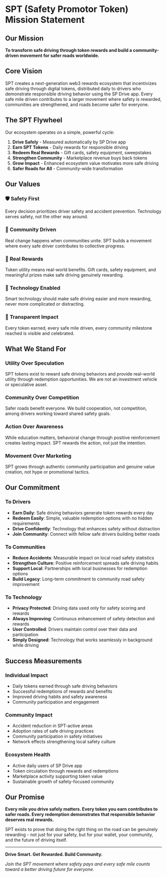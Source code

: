 # SPT (Safety Promotor Token) Mission Statement

## Our Mission

**To transform safe driving through token rewards and build a community-driven movement for safer roads worldwide.**

## Core Vision

SPT creates a next-generation web3 rewards ecosystem that incentivizes safe driving through digital tokens, distributed daily to drivers who demonstrate responsible driving behavior using the SP Drive app. Every safe mile driven contributes to a larger movement where safety is rewarded, communities are strengthened, and roads become safer for everyone.

## The SPT Flywheel

Our ecosystem operates on a simple, powerful cycle:

1. **Drive Safely** - Measured automatically by SP Drive app
2. **Earn SPT Tokens** - Daily rewards for responsible driving
3. **Redeem Real Rewards** - Gift cards, safety equipment, sweepstakes
4. **Strengthen Community** - Marketplace revenue buys back tokens
5. **Grow Impact** - Enhanced ecosystem value motivates more safe driving
6. **Safer Roads for All** - Community-wide transformation

## Our Values

### 🛡️ **Safety First**
Every decision prioritizes driver safety and accident prevention. Technology serves safety, not the other way around.

### 🤝 **Community Driven**
Real change happens when communities unite. SPT builds a movement where every safe driver contributes to collective progress.

### 🎁 **Real Rewards**
Token utility means real-world benefits. Gift cards, safety equipment, and meaningful prizes make safe driving genuinely rewarding.

### 📱 **Technology Enabled**
Smart technology should make safe driving easier and more rewarding, never more complicated or distracting.

### 🌟 **Transparent Impact**
Every token earned, every safe mile driven, every community milestone reached is visible and celebrated.

## What We Stand For

### **Utility Over Speculation**
SPT tokens exist to reward safe driving behaviors and provide real-world utility through redemption opportunities. We are not an investment vehicle or speculative asset.

### **Community Over Competition**  
Safer roads benefit everyone. We build cooperation, not competition, among drivers working toward shared safety goals.

### **Action Over Awareness**
While education matters, behavioral change through positive reinforcement creates lasting impact. SPT rewards the action, not just the intention.

### **Movement Over Marketing**
SPT grows through authentic community participation and genuine value creation, not hype or promotional tactics.

## Our Commitment

### To Drivers
- **Earn Daily**: Safe driving behaviors generate token rewards every day
- **Redeem Easily**: Simple, valuable redemption options with no hidden requirements  
- **Drive Confidently**: Technology that enhances safety without distraction
- **Join Community**: Connect with fellow safe drivers building better roads

### To Communities
- **Reduce Accidents**: Measurable impact on local road safety statistics
- **Strengthen Culture**: Positive reinforcement spreads safe driving habits
- **Support Local**: Partnerships with local businesses for redemption options
- **Build Legacy**: Long-term commitment to community road safety improvement

### To Technology
- **Privacy Protected**: Driving data used only for safety scoring and rewards
- **Always Improving**: Continuous enhancement of safety detection and rewards
- **User Controlled**: Drivers maintain control over their data and participation
- **Simply Designed**: Technology that works seamlessly in background while driving

## Success Measurements

### Individual Impact
- Daily tokens earned through safe driving behaviors
- Successful redemptions of rewards and benefits
- Improved driving habits and safety awareness
- Community participation and engagement

### Community Impact  
- Accident reduction in SPT-active areas
- Adoption rates of safe driving practices
- Community participation in safety initiatives
- Network effects strengthening local safety culture

### Ecosystem Health
- Active daily users of SP Drive app
- Token circulation through rewards and redemptions
- Marketplace activity supporting token value
- Sustainable growth of safety-focused community

## Our Promise

**Every mile you drive safely matters. Every token you earn contributes to safer roads. Every redemption demonstrates that responsible behavior deserves real rewards.**

SPT exists to prove that doing the right thing on the road can be genuinely rewarding - not just for your safety, but for your wallet, your community, and the future of driving itself.

---

**Drive Smart. Get Rewarded. Build Community.**

*Join the SPT movement where safety pays and every safe mile counts toward a better driving future for everyone.*
